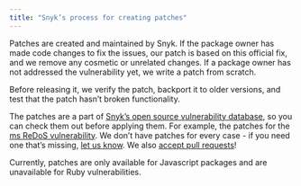 ```yaml
---
title: "Snyk’s process for creating patches"
---
```

Patches are created and maintained by Snyk. If the package owner has made code changes to fix the issues, our patch is based on this official fix, and we remove any cosmetic or unrelated changes. If a package owner has not addressed the vulnerability yet, we write a patch from scratch.

Before releasing it, we verify the patch, backport it to older versions, and test that the patch hasn’t broken functionality.

The patches are a part of [Snyk’s open source vulnerability database](https://github.com/Snyk/vulndb/), so you can check them out before applying them. For example, the patches for the [ms ReDoS vulnerability](https://github.com/Snyk/vulndb/tree/master/data/npm/ms/20151024).
We don’t have patches for every case - if you need one that’s missing, <a href="mailto:contact@snyk.io">let us know</a>. We also [accept pull requests](https://github.com/Snyk/vulndb/blob/master/CONTRIBUTING.md)!

Currently, patches are only available for Javascript packages and are unavailable for Ruby vulnerabilities.
